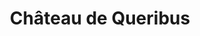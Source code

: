 ---
guid: "446b9c2695a1"
title: "Château de Queribus"
latlng: "42.836773, 2.621491"
youtubeId: "hxUiayoF5Ec" 
---